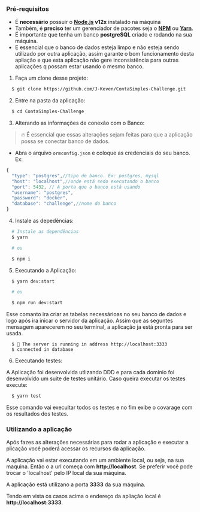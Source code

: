 ### **Pré-requisitos**

  - É **necessário** possuir o **[Node.js](https://nodejs.org/en/) v12x** instalado na máquina
  - Também, é **preciso** ter um gerenciador de pacotes seja o **[NPM](https://www.npmjs.com/)** ou **[Yarn](https://yarnpkg.com/)**.
  - É importante que tenha um banco **postgreSQL** criado e rodando na sua máquina.
  - E essencial que o banco de dados esteja limpo e não esteja sendo utilizado por outra aplicação, assim garante o bom funcionamento desta apliação e que esta aplicação não gere inconsistência para outras aplicações q possam estar usando o mesmo banco.


1. Faça um clone desse projeto:

```sh
  $ git clone https://github.com/J-Keven/ContaSimples-Challenge.git
```

2. Entre na pasta da aplicação:
  ```sh
    $ cd ContaSimples-Challenge
  ```
3. Alterando as informações de conexão com o Banco:
  > 🔥 É essencial que essas alterações sejam feitas para que a aplicação possa se conectar banco de dados.

  - Abra o arquivo ``ormconfig.json`` e coloque as credenciais do seu banco.
   Ex:
  ```javascript
  {
    "type": "postgres",//tipo de banco. Ex: postgres, mysql
    "host": "localhost",//onde está sedo executando o banco
    "port": 5432, // A porta que o banco está usando
    "username": "postgres",
    "password": "docker",
    "database": "challenge",//nome do banco
  }
  ```
4. Instale as depedências:
```sh
  # Instale as dependências
  $ yarn

  # ou

  $ npm i
```

5. Executando a Aplicação:
```sh
  $ yarn dev:start

  # ou

  $ npm run dev:start
```

Esse comanto ira criar as tabelas necessárioas no seu banco de dados e logo após ira inicar o servidor da aplicação. Assim que as seguntes mensagem aparecerem no seu terminal, a aplicação ja está pronta para ser usada.

```
  $ 🚀 The server is running in address http://localhost:3333
  $ connected in database
```

6. Executando testes:

  A Aplicação foi desenvolvida utlizando DDD e para cada domínio foi desenvolvido um suite de testes unitário. Caso queira executar os testes execute:

```sh
  $ yarn test

```
  Esse comando vai execultar todos os testes e no fim exibe o covarage com os resultados dos testes.

### Utilizando a aplicação

Após fazes as alterações necessárias para rodar a aplicação e executar a plicação você poderá acessar os recursos da aplicação.

A aplicação vai estar executando em um ambiente local, ou seja, na sua maquina. Então o a url começa com **http://localhost**.
Se preferir você pode trocar o  'localhost' pelo IP local da sua máquina.

A aplicação está utilizano a porta **3333** da sua máquina.

Tendo em vista os casos acima o endereço da apliação local é **http://localhost:3333**.
